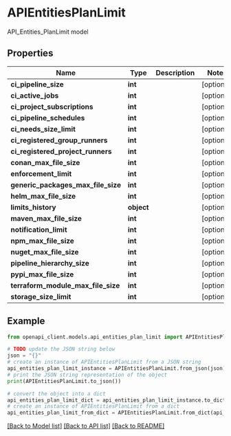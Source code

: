 # APIEntitiesPlanLimit

API_Entities_PlanLimit model

## Properties

Name | Type | Description | Notes
------------ | ------------- | ------------- | -------------
**ci_pipeline_size** | **int** |  | [optional] 
**ci_active_jobs** | **int** |  | [optional] 
**ci_project_subscriptions** | **int** |  | [optional] 
**ci_pipeline_schedules** | **int** |  | [optional] 
**ci_needs_size_limit** | **int** |  | [optional] 
**ci_registered_group_runners** | **int** |  | [optional] 
**ci_registered_project_runners** | **int** |  | [optional] 
**conan_max_file_size** | **int** |  | [optional] 
**enforcement_limit** | **int** |  | [optional] 
**generic_packages_max_file_size** | **int** |  | [optional] 
**helm_max_file_size** | **int** |  | [optional] 
**limits_history** | **object** |  | [optional] 
**maven_max_file_size** | **int** |  | [optional] 
**notification_limit** | **int** |  | [optional] 
**npm_max_file_size** | **int** |  | [optional] 
**nuget_max_file_size** | **int** |  | [optional] 
**pipeline_hierarchy_size** | **int** |  | [optional] 
**pypi_max_file_size** | **int** |  | [optional] 
**terraform_module_max_file_size** | **int** |  | [optional] 
**storage_size_limit** | **int** |  | [optional] 

## Example

```python
from openapi_client.models.api_entities_plan_limit import APIEntitiesPlanLimit

# TODO update the JSON string below
json = "{}"
# create an instance of APIEntitiesPlanLimit from a JSON string
api_entities_plan_limit_instance = APIEntitiesPlanLimit.from_json(json)
# print the JSON string representation of the object
print(APIEntitiesPlanLimit.to_json())

# convert the object into a dict
api_entities_plan_limit_dict = api_entities_plan_limit_instance.to_dict()
# create an instance of APIEntitiesPlanLimit from a dict
api_entities_plan_limit_from_dict = APIEntitiesPlanLimit.from_dict(api_entities_plan_limit_dict)
```
[[Back to Model list]](../README.md#documentation-for-models) [[Back to API list]](../README.md#documentation-for-api-endpoints) [[Back to README]](../README.md)



